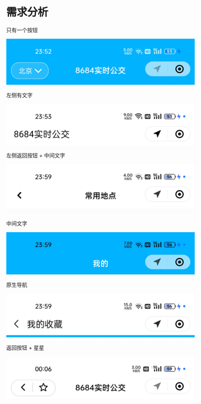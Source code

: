 # 需求分析



只有一个按钮

![1](image/nav/1.jpg)

左侧有文字

![2](image/nav/2.jpg)

左侧返回按钮 + 中间文字

![3](image/nav/3.jpg)

中间文字

![4](image/nav/4.jpg)

原生导航

![5](image/nav/5.jpg)

返回按钮 + 星星

![6](image/nav/6.jpg)
